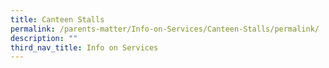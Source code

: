 ```yaml
---
title: Canteen Stalls
permalink: /parents-matter/Info-on-Services/Canteen-Stalls/permalink/
description: ""
third_nav_title: Info on Services
---
```

